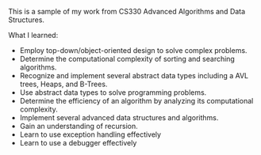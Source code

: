 This is a sample of my work from CS330 Advanced Algorithms and Data Structures. 

What I learned:
- Employ top-down/object-oriented design to solve complex problems.
- Determine the computational complexity of sorting and searching algorithms.
- Recognize and implement several abstract data types including a AVL trees, Heaps, and B-Trees. 
- Use abstract data types to solve programming problems.
- Determine the efficiency of an algorithm by analyzing its computational complexity.
- Implement several advanced data structures and algorithms.
- Gain an understanding of recursion.
- Learn to use exception handling effectively
- Learn to use a debugger effectively
